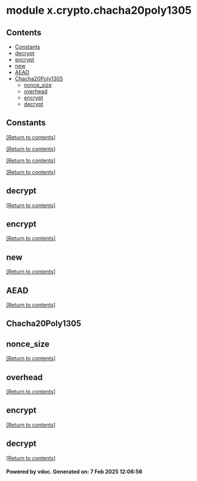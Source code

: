 # module x.crypto.chacha20poly1305


## Contents
- [Constants](#Constants)
- [decrypt](#decrypt)
- [encrypt](#encrypt)
- [new](#new)
- [AEAD](#AEAD)
- [Chacha20Poly1305](#Chacha20Poly1305)
  - [nonce_size](#nonce_size)
  - [overhead](#overhead)
  - [encrypt](#encrypt)
  - [decrypt](#decrypt)

## Constants
[[Return to contents]](#Contents)

[[Return to contents]](#Contents)

[[Return to contents]](#Contents)

[[Return to contents]](#Contents)

## decrypt
[[Return to contents]](#Contents)

## encrypt
[[Return to contents]](#Contents)

## new
[[Return to contents]](#Contents)

## AEAD
[[Return to contents]](#Contents)

## Chacha20Poly1305
## nonce_size
[[Return to contents]](#Contents)

## overhead
[[Return to contents]](#Contents)

## encrypt
[[Return to contents]](#Contents)

## decrypt
[[Return to contents]](#Contents)

#### Powered by vdoc. Generated on: 7 Feb 2025 12:06:56
